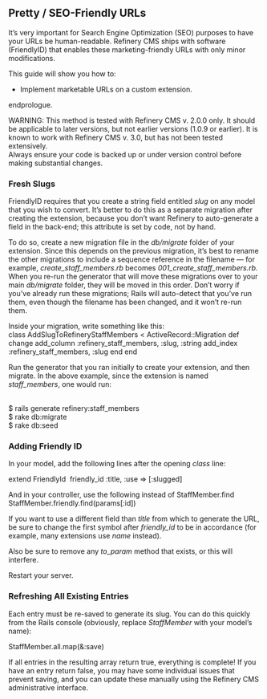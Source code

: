 Pretty / SEO-Friendly URLs
--------------------------

It’s very important for Search Engine Optimization (SEO) purposes to
have your URLs be human-readable. Refinery CMS ships with software
(FriendlyID) that enables these marketing-friendly URLs with only minor
modifications.

This guide will show you how to:

-   Implement marketable URLs on a custom extension.

endprologue.

WARNING: This method is tested with Refinery CMS v. 2.0.0 only. It
should be applicable to later versions, but not earlier versions (1.0.9
or earlier). It is known to work with Refinery CMS v. 3.0, but has not
been tested extensively.\
Always ensure your code is backed up or under version control before
making substantial changes.

### Fresh Slugs

FriendlyID requires that you create a string field entitled *slug* on
any model that you wish to convert. It’s better to do this as a separate
migration after creating the extension, because you don’t want Refinery
to auto-generate a field in the back-end; this attribute is set by code,
not by hand.

To do so, create a new migration file in the *db/migrate* folder of your
extension. Since this depends on the previous migration, it’s best to
rename the other migrations to include a sequence reference in the
filename — for example, *create\_staff\_members.rb* becomes
*001\_create\_staff\_members.rb*. When you re-run the generator that
will move these migrations over to your main *db/migrate* folder, they
will be moved in this order. Don’t worry if you’ve already run these
migrations; Rails will auto-detect that you’ve run them, even though the
filename has been changed, and it won’t re-run them.

Inside your migration, write something like this:\
<ruby>\
 class AddSlugToRefineryStaffMembers < ActiveRecord::Migration
    def change
      add_column :refinery_staff_members, :slug, :string
      add_index :refinery_staff_members, :slug
    end
  end
</ruby>

Run the generator that you ran initially to create your extension, and
then migrate. In the above example, since the extension is named
*staff\_members*, one would run:

<shell>\
\$ rails generate refinery:staff\_members\
\$ rake db:migrate\
\$ rake db:seed\
</shell>

### Adding Friendly ID

In your model, add the following lines after the opening *class* line:

<ruby>\
 extend FriendlyId\
 friendly\_id :title, :use =&gt; \[:slugged\]\
</ruby>

And in your controller, use the following instead of StaffMember.find\
<ruby>\
 StaffMember.friendly.find(params\[:id\])\
</ruby>

If you want to use a different field than *title* from which to generate
the URL, be sure to change the first symbol after *friendly\_id* to be
in accordance (for example, many extensions use *name* instead).

Also be sure to remove any *to\_param* method that exists, or this will
interfere.

Restart your server.

### Refreshing All Existing Entries

Each entry must be re-saved to generate its slug. You can do this
quickly from the Rails console (obviously, replace *StaffMember* with
your model’s name):

<ruby>\
 StaffMember.all.map(&:save)\
</ruby>

If all entries in the resulting array return true, everything is
complete! If you have an entry return false, you may have some
individual issues that prevent saving, and you can update these manually
using the Refinery CMS administrative interface.

